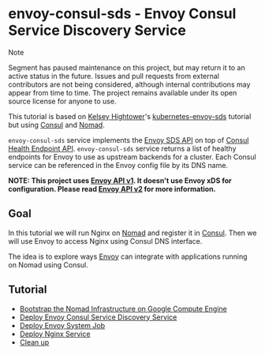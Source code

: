 # envoy-consul-sds - Envoy Consul Service Discovery Service

> [!NOTE]
> Segment has paused maintenance on this project, but may return it to an active status in the future. Issues and pull requests from external contributors are not being considered, although internal contributions may appear from time to time. The project remains available under its open source license for anyone to use.

This tutorial is based on [Kelsey Hightower](https://github.com/kelseyhightower)'s [kubernetes-envoy-sds](https://github.com/kelseyhightower/kubernetes-envoy-sds) tutorial but using [Consul](https://consul.io) and [Nomad](https://www.nomadproject.io/).

`envoy-consul-sds` service implements the [Envoy SDS API](https://www.envoyproxy.io/docs/envoy/latest/intro/arch_overview/service_discovery.html#service-discovery-service-sds) on top of [Consul Health Endpoint API](https://www.consul.io/api/health.html). `envoy-consul-sds` service returns a list of healthy endpoints for Envoy to use as upstream backends for a cluster. Each Consul service can be referenced in the Envoy config file by its DNS name.

**NOTE: This project uses [Envoy API v1](https://www.envoyproxy.io/docs/envoy/latest/api-v1/api#). It doesn't use Envoy xDS for configuration. Please read [Envoy API v2](https://www.envoyproxy.io/docs/envoy/latest/api-v2/api) for more information.** 

## Goal

In this tutorial we will run Nginx on [Nomad](https://www.nomadproject.io/) and register it in [Consul](https://www.consul.io/). Then we will use Envoy to access Nginx using Consul DNS interface.

The idea is to explore ways [Envoy](https://lyft.github.io/envoy/) can integrate with applications running on Nomad using Consul.

## Tutorial

* [Bootstrap the Nomad Infrastructure on Google Compute Engine](./docs/bootstrap-nomad-google-compute-engine.md)
* [Deploy Envoy Consul Service Discovery Service](./docs/deploy-envoy-consul-sds.md)
* [Deploy Envoy System Job](./docs/deploy-envoy-system-job.md)
* [Deploy Nginx Service](./docs/deploy-nginx-service.md)
* [Clean up](./docs/clean-up.md)
